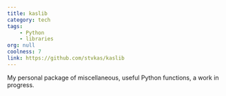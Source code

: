 ```yaml
---
title: kaslib
category: tech
tags:
    - Python
    - libraries
org: null
coolness: 7
link: https://github.com/stvkas/kaslib
---
```

My personal package of miscellaneous, useful Python functions, a work in progress.